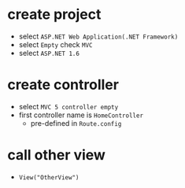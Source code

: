 # create project

- select `ASP.NET Web Application(.NET Framework)`
- select `Empty` check `MVC`
- select `ASP.NET 1.6`

# create controller

- select `MVC 5 controller empty`
- first controller name is `HomeController`
  - pre-defined in `Route.config`

# call other view

- `View("OtherView")`

